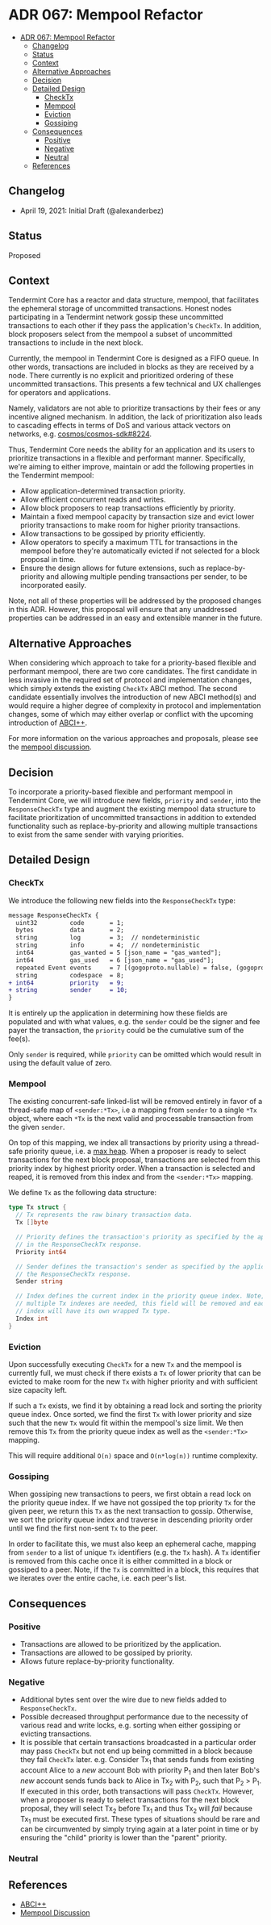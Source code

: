# ADR 067: Mempool Refactor

- [ADR 067: Mempool Refactor](#adr-067-mempool-refactor)
  - [Changelog](#changelog)
  - [Status](#status)
  - [Context](#context)
  - [Alternative Approaches](#alternative-approaches)
  - [Decision](#decision)
  - [Detailed Design](#detailed-design)
    - [CheckTx](#checktx)
    - [Mempool](#mempool)
    - [Eviction](#eviction)
    - [Gossiping](#gossiping)
  - [Consequences](#consequences)
    - [Positive](#positive)
    - [Negative](#negative)
    - [Neutral](#neutral)
  - [References](#references)

## Changelog

- April 19, 2021: Initial Draft (@alexanderbez)

## Status

Proposed

## Context

Tendermint Core has a reactor and data structure, mempool, that facilitates the
ephemeral storage of uncommitted transactions. Honest nodes participating in a
Tendermint network gossip these uncommitted transactions to each other if they
pass the application's `CheckTx`. In addition, block proposers select from the
mempool a subset of uncommitted transactions to include in the next block.

Currently, the mempool in Tendermint Core is designed as a FIFO queue. In other
words, transactions are included in blocks as they are received by a node. There
currently is no explicit and prioritized ordering of these uncommitted transactions.
This presents a few technical and UX challenges for operators and applications.

Namely, validators are not able to prioritize transactions by their fees or any
incentive aligned mechanism. In addition, the lack of prioritization also leads
to cascading effects in terms of DoS and various attack vectors on networks,
e.g. [cosmos/cosmos-sdk#8224](https://github.com/cosmos/cosmos-sdk/discussions/8224).

Thus, Tendermint Core needs the ability for an application and its users to
prioritize transactions in a flexible and performant manner. Specifically, we're
aiming to either improve, maintain or add the following properties in the
Tendermint mempool:

- Allow application-determined transaction priority.
- Allow efficient concurrent reads and writes.
- Allow block proposers to reap transactions efficiently by priority.
- Maintain a fixed mempool capacity by transaction size and evict lower priority
  transactions to make room for higher priority transactions.
- Allow transactions to be gossiped by priority efficiently.
- Allow operators to specify a maximum TTL for transactions in the mempool before
  they're automatically evicted if not selected for a block proposal in time.
- Ensure the design allows for future extensions, such as replace-by-priority and
  allowing multiple pending transactions per sender, to be incorporated easily.

Note, not all of these properties will be addressed by the proposed changes in
this ADR. However, this proposal will ensure that any unaddressed properties
can be addressed in an easy and extensible manner in the future.

## Alternative Approaches

When considering which approach to take for a priority-based flexible and
performant mempool, there are two core candidates. The first candidate in less
invasive in the required  set of protocol and implementation changes, which
simply extends the existing `CheckTx` ABCI method. The second candidate essentially
involves the introduction of new ABCI method(s) and would require a higher degree
of complexity in protocol and implementation changes, some of which may either
overlap or conflict with the upcoming introduction of [ABCI++](https://github.com/tendermint/spec/blob/master/rfc/004-abci%2B%2B.md).

For more information on the various approaches and proposals, please see the
[mempool discussion](https://github.com/tendermint/tendermint/discussions/6295).

## Decision

To incorporate a priority-based flexible and performant mempool in Tendermint Core,
we will introduce new fields, `priority` and `sender`, into the `ResponseCheckTx`
type and augment the existing mempool data structure to facilitate prioritization
of uncommitted transactions in addition to extended functionality such as
replace-by-priority and allowing multiple transactions to exist from the same
sender with varying priorities.

## Detailed Design

### CheckTx

We introduce the following new fields into the `ResponseCheckTx` type:

```diff
message ResponseCheckTx {
  uint32         code       = 1;
  bytes          data       = 2;
  string         log        = 3;  // nondeterministic
  string         info       = 4;  // nondeterministic
  int64          gas_wanted = 5 [json_name = "gas_wanted"];
  int64          gas_used   = 6 [json_name = "gas_used"];
  repeated Event events     = 7 [(gogoproto.nullable) = false, (gogoproto.jsontag) = "events,omitempty"];
  string         codespace  = 8;
+ int64          priority   = 9;
+ string         sender     = 10;
}
```

It is entirely up the application in determining how these fields are populated
and with what values, e.g. the `sender` could be the signer and fee payer 
the transaction, the `priority` could be the cumulative sum of the fee(s).

Only `sender` is required, while `priority` can be omitted which would result in
using the default value of zero.

### Mempool

The existing concurrent-safe linked-list will be removed entirely in favor of a
thread-safe map of `<sender:*Tx>`, i.e a mapping from `sender` to a single `*Tx`
object, where each `*Tx` is the next valid and processable transaction from the
given `sender`.

On top of this mapping, we index all transactions by priority using a thread-safe
priority queue, i.e. a [max heap](https://en.wikipedia.org/wiki/Min-max_heap).
When a proposer is ready to select transactions for the next block proposal,
transactions are selected from this priority index by highest priority order.
When a transaction is selected and reaped, it is removed from this index and
from the `<sender:*Tx>` mapping.

We define `Tx` as the following data structure:

```go
type Tx struct {
  // Tx represents the raw binary transaction data.
  Tx []byte

  // Priority defines the transaction's priority as specified by the application
  // in the ResponseCheckTx response.
  Priority int64

  // Sender defines the transaction's sender as specified by the application in
  // the ResponseCheckTx response.
  Sender string

  // Index defines the current index in the priority queue index. Note, if
  // multiple Tx indexes are needed, this field will be removed and each Tx
  // index will have its own wrapped Tx type.
  Index int
}
```

### Eviction

Upon successfully executing `CheckTx` for a new `Tx` and the mempool is currently
full, we must check if there exists a `Tx` of lower priority that can be evicted
to make room for the new `Tx` with higher priority and with sufficient size
capacity left.

If such a `Tx` exists, we find it by obtaining a read lock and sorting the
priority queue index. Once sorted, we find the first `Tx` with lower priority and
size such that the new `Tx` would fit within the mempool's size limit. We then
remove this `Tx` from the priority queue index as well as the `<sender:*Tx>`
mapping.

This will require additional `O(n)` space and `O(n*log(n))` runtime complexity.

### Gossiping

When gossiping new transactions to peers, we first obtain a read lock on the
priority queue index. If we have not gossiped the top priority `Tx` for the
given peer, we return this `Tx` as the next transaction to gossip. Otherwise,
we sort the priority queue index and traverse in descending priority order until
we find the first non-sent `Tx` to the peer.

In order to facilitate this, we must also keep an ephemeral cache, mapping from
`sender` to a list of unique `Tx` identifiers (e.g. the `Tx` hash). A `Tx`
identifier is removed from this cache once it is either committed in a block or
gossiped to a peer. Note, if the `Tx` is committed in a block, this requires that
we iterates over the entire cache, i.e. each peer's list.

## Consequences

### Positive

- Transactions are allowed to be prioritized by the application.
- Transactions are allowed to be gossiped by priority.
- Allows future replace-by-priority functionality.

### Negative

- Additional bytes sent over the wire due to new fields added to `ResponseCheckTx`.
- Possible decreased throughput performance due to the necessity of various read
  and write locks, e.g. sorting when either gossiping or evicting transactions.
- It is possible that certain transactions broadcasted in a particular order may
  pass `CheckTx` but not end up being committed in a block because they fail
  `CheckTx` later. e.g. Consider Tx<sub>1</sub> that sends funds from existing
  account Alice to a _new_ account Bob with priority P<sub>1</sub> and then later
  Bob's _new_ account sends funds back to Alice in Tx<sub>2</sub> with P<sub>2</sub>,
  such that P<sub>2</sub> > P<sub>1</sub>. If executed in this order, both
  transactions will pass `CheckTx`. However, when a proposer is ready to select
  transactions for the next block proposal, they will select Tx<sub>2</sub> before
  Tx<sub>1</sub> and thus Tx<sub>2</sub> will _fail_ because Tx<sub>1</sub> must
  be executed first. These types of situations should be rare and can be
  circumvented by simply trying again at a later point in time or by ensuring the
  "child" priority is lower than the "parent" priority.

### Neutral

## References

- [ABCI++](https://github.com/tendermint/spec/blob/master/rfc/004-abci%2B%2B.md)
- [Mempool Discussion](https://github.com/tendermint/tendermint/discussions/6295)
